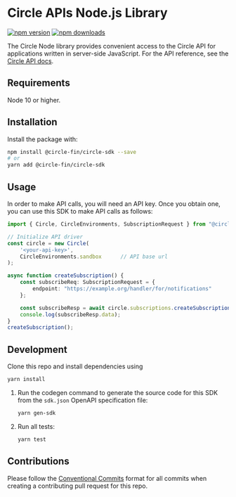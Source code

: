 # Circle APIs Node.js Library

[![npm version](https://img.shields.io/npm/v/@circle-fin/circle-sdk)](https://www.npmjs.com/package/@circle-fin/circle-sdk)
[![npm downloads](https://img.shields.io/npm/dm/@circle-fin/circle-sdk)](https://www.npmjs.com/package/@circle-fin/circle-sdk)


The Circle Node library provides convenient access to the Circle API for
applications written in server-side JavaScript. For the API reference, see the [Circle API docs](https://developers.circle.com/reference).

## Requirements

Node 10 or higher.

## Installation

Install the package with:

```sh
npm install @circle-fin/circle-sdk --save
# or
yarn add @circle-fin/circle-sdk
```

## Usage

In order to make API calls, you will need an API key. Once you obtain one, you can use this SDK to make API calls as follows:

```Typescript
import { Circle, CircleEnvironments, SubscriptionRequest } from "@circle-fin/circle-sdk";

// Initialize API driver
const circle = new Circle(
    '<your-api-key>',
    CircleEnvironments.sandbox      // API base url
);

async function createSubscription() {
    const subscribeReq: SubscriptionRequest = {
        endpoint: "https://example.org/handler/for/notifications"
    };

    const subscribeResp = await circle.subscriptions.createSubscription(subscribeReq);
    console.log(subscribeResp.data);
}
createSubscription();
```

## Development
Clone this repo and install dependencies using 
```sh
yarn install
```

1. Run the codegen command to generate the source code for this SDK from the `sdk.json` OpenAPI specification file:

    ```sh
    yarn gen-sdk
    ```

2. Run all tests:

    ```bash
    yarn test
    ```


## Contributions

Please follow the [Conventional Commits][convencomms] format for all commits when creating a contributing pull request for this repo. 

[convencomms]: https://www.conventionalcommits.org/en/v1.0.0/
